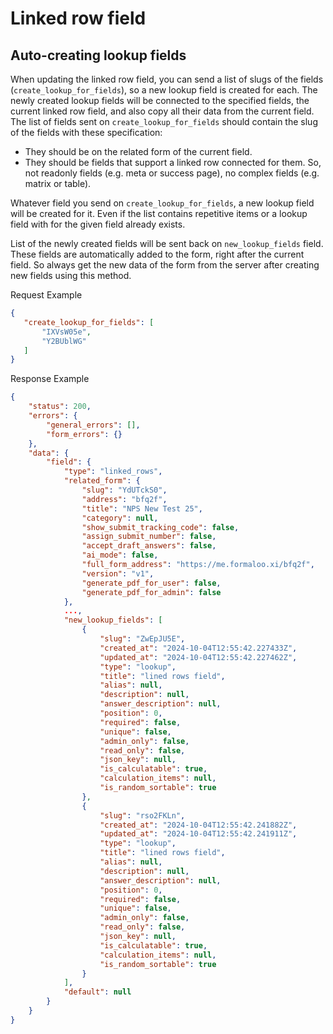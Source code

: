 # Linked row field

## Auto-creating lookup fields

When updating the linked row field, you can send a list of slugs of the fields (`create_lookup_for_fields`), so a new lookup field is created for each.
The newly created lookup fields will be connected to the specified fields, the current linked row field, and also copy all their data from the current field.
The list of fields sent on `create_lookup_for_fields` should contain the slug of the fields with these specification:

- They should be on the related form of the current field.
- They should be fields that support a linked row connected for them. So, not readonly fields (e.g. meta or success page), no complex fields (e.g. matrix or table).

Whatever field you send on `create_lookup_for_fields`, a new lookup field will be created for it. Even if the list contains repetitive items or a lookup field with for the given field already exists.

List of the newly created fields will be sent back on `new_lookup_fields` field. These fields are automatically added to the form, right after the current field. So always get the new data of the form from the server after creating new fields using this method.

Request Example

``` json
{
   "create_lookup_for_fields": [
       "IXVsW05e",
       "Y2BUblWG"
   ]
}
```

Response Example
``` json
{
    "status": 200,
    "errors": {
        "general_errors": [],
        "form_errors": {}
    },
    "data": {
        "field": {
            "type": "linked_rows",
            "related_form": {
                "slug": "YdUTckS0",
                "address": "bfq2f",
                "title": "NPS New Test 25",
                "category": null,
                "show_submit_tracking_code": false,
                "assign_submit_number": false,
                "accept_draft_answers": false,
                "ai_mode": false,
                "full_form_address": "https://me.formaloo.xi/bfq2f",
                "version": "v1",
                "generate_pdf_for_user": false,
                "generate_pdf_for_admin": false
            },
            ...,
            "new_lookup_fields": [
                {
                    "slug": "ZwEpJU5E",
                    "created_at": "2024-10-04T12:55:42.227433Z",
                    "updated_at": "2024-10-04T12:55:42.227462Z",
                    "type": "lookup",
                    "title": "lined rows field",
                    "alias": null,
                    "description": null,
                    "answer_description": null,
                    "position": 0,
                    "required": false,
                    "unique": false,
                    "admin_only": false,
                    "read_only": false,
                    "json_key": null,
                    "is_calculatable": true,
                    "calculation_items": null,
                    "is_random_sortable": true
                },
                {
                    "slug": "rso2FKLn",
                    "created_at": "2024-10-04T12:55:42.241882Z",
                    "updated_at": "2024-10-04T12:55:42.241911Z",
                    "type": "lookup",
                    "title": "lined rows field",
                    "alias": null,
                    "description": null,
                    "answer_description": null,
                    "position": 0,
                    "required": false,
                    "unique": false,
                    "admin_only": false,
                    "read_only": false,
                    "json_key": null,
                    "is_calculatable": true,
                    "calculation_items": null,
                    "is_random_sortable": true
                }
            ],
            "default": null
        }
    }
}
```